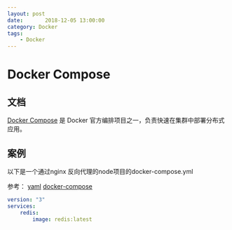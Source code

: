 ```yaml
---
layout: post
date:       2018-12-05 13:00:00
category: Docker
tags:
    - Docker
---
```


# Docker Compose

## 文档

[Docker Compose](http://www.dockerinfo.net/docker-compose-%E9%A1%B9%E7%9B%AE) 是 Docker 官方编排项目之一，负责快速在集群中部署分布式应用。

## 案例

以下是一个通过nginx 反向代理的node项目的docker-compose.yml

参考： [yaml](http://www.ruanyifeng.com/blog/2016/07/yaml.html) [docker-compose](https://blog.csdn.net/pushiqiang/article/details/78682323)

```docker-compose.yml
version: "3"
services:
	redis:
		image: redis:latest
		
		
	
```

